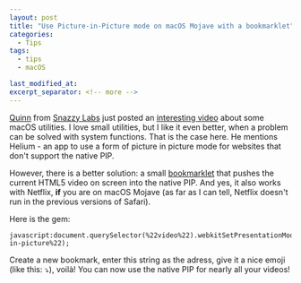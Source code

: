 ```yaml
---
layout: post
title: "Use Picture-in-Picture mode on macOS Mojave with a bookmarklet"
categories:
  - Tips
tags:
  - tips
  - macOS

last_modified_at:
excerpt_separator: <!-- more -->
---
```


[Quinn](https://twitter.com/SnazzyQ) from [Snazzy Labs](https://www.youtube.com/channel/UCO2x-p9gg9TLKneXlibGR7w) just posted an [interesting video](https://www.youtube.com/watch?v=cqjpa8-Cp-s) about some macOS utilities. I love small utilities, but I like it even better, when a problem can be solved with system functions. That is the case here. He mentions Helium - an app to use a form of picture in picture mode for websites that don't support the native PIP.

However, there is a better solution: a small [bookmarklet](https://en.wikipedia.org/wiki/Bookmarklet) that pushes the current HTML5 video on screen into the native PIP. And yes, it also works with Netflix, **if** you are on macOS Mojave (as far as I can tell, Netflix doesn't run in the previous versions of Safari).

Here is the gem:

```
javascript:document.querySelector(%22video%22).webkitSetPresentationMode(%22picture-in-picture%22);
```

Create a new bookmark, enter this string as the adress, give it a nice emoji (like this: ⤵️), voilà! You can now use the native PIP for nearly all your videos!

